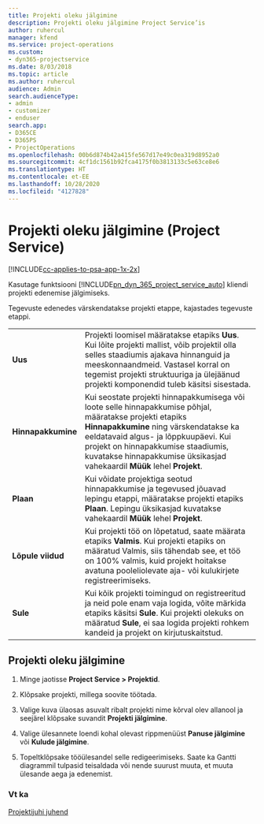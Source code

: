 ```yaml
---
title: Projekti oleku jälgimine
description: Projekti oleku jälgimine Project Service’is
author: ruhercul
manager: kfend
ms.service: project-operations
ms.custom:
- dyn365-projectservice
ms.date: 8/03/2018
ms.topic: article
ms.author: ruhercul
audience: Admin
search.audienceType:
- admin
- customizer
- enduser
search.app:
- D365CE
- D365PS
- ProjectOperations
ms.openlocfilehash: 00b6d874b42a415fe567d17e49c0ea319d8952a0
ms.sourcegitcommit: 4cf1dc1561b92fca4175f0b3813133c5e63ce8e6
ms.translationtype: HT
ms.contentlocale: et-EE
ms.lasthandoff: 10/28/2020
ms.locfileid: "4127828"
---
```

# <a name="track-a-projects-status-project-service"></a>Projekti oleku jälgimine (Project Service)

[!INCLUDE[cc-applies-to-psa-app-1x-2x](../includes/cc-applies-to-psa-app-1x-2x.md)]

Kasutage funktsiooni [!INCLUDE[pn_dyn_365_project_service_auto](../includes/pn-dyn-365-project-service-auto.md)] kliendi projekti edenemise jälgimiseks.  

Tegevuste edenedes värskendatakse projekti etappe, kajastades tegevuste etappi.  


|              |                                                                                                                                                                                                                                                                                                  |
|--------------|--------------------------------------------------------------------------------------------------------------------------------------------------------------------------------------------------------------------------------------------------------------------------------------------------|
|   **Uus**    | Projekti loomisel määratakse etapiks **Uus**. Kui lõite projekti mallist, võib projektil olla selles staadiumis ajakava hinnanguid ja meeskonnaandmeid. Vastasel korral on tegemist projekti struktuuriga ja ülejäänud projekti komponendid tuleb käsitsi sisestada. |
|  **Hinnapakkumine**   |      Kui seostate projekti hinnapakkumisega või loote selle hinnapakkumise põhjal, määratakse projekti etapiks **Hinnapakkumine** ning värskendatakse ka eeldatavaid algus- ja lõppkuupäevi. Kui projekt on hinnapakkumise staadiumis, kuvatakse hinnapakkumise üksikasjad vahekaardil **Müük** lehel **Projekt**.      |
|   **Plaan**   |                                     Kui võidate projektiga seotud hinnapakkumise ja tegevused jõuavad lepingu etappi, määratakse projekti etapiks **Plaan**. Lepingu üksikasjad kuvatakse vahekaardil **Müük** lehel **Projekt**.                                      |
| **Lõpule viidud** |                    Kui projekti töö on lõpetatud, saate määrata etapiks **Valmis**. Kui projekti etapiks on määratud Valmis, siis tähendab see, et töö on 100% valmis, kuid projekt hoitakse avatuna pooleliolevate aja- või kulukirjete registreerimiseks.                     |
|  **Sule**   |           Kui kõik projekti toimingud on registreeritud ja neid pole enam vaja logida, võite märkida etapiks käsitsi **Sule**. Kui projekti olekuks on määratud **Sule**, ei saa logida projekti rohkem kandeid ja projekt on kirjutuskaitstud.           |

## <a name="to-track-a-projects-status"></a>Projekti oleku jälgimine  

1.  Minge jaotisse **Project Service > Projektid**.  

2.  Klõpsake projekti, millega soovite töötada.  

3.  Valige kuva ülaosas asuvalt ribalt projekti nime kõrval olev allanool ja seejärel klõpsake suvandit **Projekti jälgimine**.  

4.  Valige ülesannete loendi kohal olevast rippmenüüst **Panuse jälgimine** või **Kulude jälgimine**.  

5.  Topeltklõpsake tööülesandel selle redigeerimiseks. Saate ka Gantti diagrammil tulpasid teisaldada või nende suurust muuta, et muuta ülesande aega ja edenemist.  

### <a name="see-also"></a>Vt ka  
 [Projektijuhi juhend](../psa/project-manager-guide.md)
